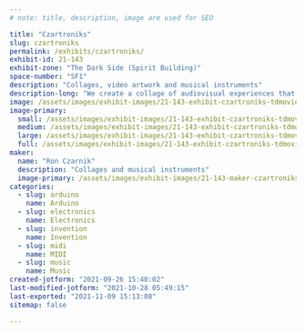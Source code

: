 ```yaml
---
# note: title, description, image are used for SEO

title: "Czartroniks"
slug: czartroniks
permalink: /exhibits/czartroniks/
exhibit-id: 21-143
exhibit-zone: "The Dark Side (Spirit Building)"
space-number: "SF1"
description: "Collages, video artwork and musical instruments"
description-long: "We create a collage of audiovisual experiences that blur the lines and explores the relationships between man and machine"
image: /assets/images/exhibit-images/21-143-exhibit-czartroniks-tdmovieout-536-large.png
image-primary: 
  small: /assets/images/exhibit-images/21-143-exhibit-czartroniks-tdmovieout-536-small.png
  medium: /assets/images/exhibit-images/21-143-exhibit-czartroniks-tdmovieout-536-medium.png
  large: /assets/images/exhibit-images/21-143-exhibit-czartroniks-tdmovieout-536-large.png
  full: /assets/images/exhibit-images/21-143-exhibit-czartroniks-tdmovieout-536-full.png
maker: 
  name: "Ron Czarnik"
  description: "Collages and musical instruments"
  image-primary: /assets/images/exhibit-images/21-143-maker-czartroniks-tdmovieout-216-medium.png
categories: 
  - slug: arduino
    name: Arduino
  - slug: electronics
    name: Electronics
  - slug: invention
    name: Invention
  - slug: midi
    name: MIDI
  - slug: music
    name: Music
created-jotform: "2021-09-26 15:40:02"
last-modified-jotform: "2021-10-28 05:49:15"
last-exported: "2021-11-09 15:13:08"
sitemap: false

---
```

